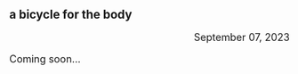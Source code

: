 <h2 class="posthead">a bicycle for the body</h2>
<font size="+1"><div style="text-align: right">September 07, 2023</div>

<p>Coming soon...</p></font>
<br><br><br><br><br>
<br><br><br><br><br>
<br><br><br><br><br>
<br><br><br><br><br>
